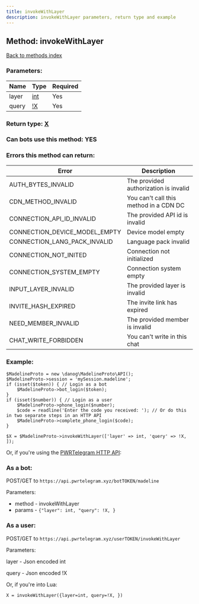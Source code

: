 ```yaml
---
title: invokeWithLayer
description: invokeWithLayer parameters, return type and example
---
```

## Method: invokeWithLayer  
[Back to methods index](index.md)


### Parameters:

| Name     |    Type       | Required |
|----------|---------------|----------|
|layer|[int](../types/int.md) | Yes|
|query|[!X](../types/!X.md) | Yes|


### Return type: [X](../types/X.md)

### Can bots use this method: **YES**


### Errors this method can return:

| Error    | Description   |
|----------|---------------|
|AUTH_BYTES_INVALID|The provided authorization is invalid|
|CDN_METHOD_INVALID|You can't call this method in a CDN DC|
|CONNECTION_API_ID_INVALID|The provided API id is invalid|
|CONNECTION_DEVICE_MODEL_EMPTY|Device model empty|
|CONNECTION_LANG_PACK_INVALID|Language pack invalid|
|CONNECTION_NOT_INITED|Connection not initialized|
|CONNECTION_SYSTEM_EMPTY|Connection system empty|
|INPUT_LAYER_INVALID|The provided layer is invalid|
|INVITE_HASH_EXPIRED|The invite link has expired|
|NEED_MEMBER_INVALID|The provided member is invalid|
|CHAT_WRITE_FORBIDDEN|You can't write in this chat|


### Example:


```
$MadelineProto = new \danog\MadelineProto\API();
$MadelineProto->session = 'mySession.madeline';
if (isset($token)) { // Login as a bot
    $MadelineProto->bot_login($token);
}
if (isset($number)) { // Login as a user
    $MadelineProto->phone_login($number);
    $code = readline('Enter the code you received: '); // Or do this in two separate steps in an HTTP API
    $MadelineProto->complete_phone_login($code);
}

$X = $MadelineProto->invokeWithLayer(['layer' => int, 'query' => !X, ]);
```

Or, if you're using the [PWRTelegram HTTP API](https://pwrtelegram.xyz):

### As a bot:

POST/GET to `https://api.pwrtelegram.xyz/botTOKEN/madeline`

Parameters:

* method - invokeWithLayer
* params - `{"layer": int, "query": !X, }`



### As a user:

POST/GET to `https://api.pwrtelegram.xyz/userTOKEN/invokeWithLayer`

Parameters:

layer - Json encoded int

query - Json encoded !X




Or, if you're into Lua:

```
X = invokeWithLayer({layer=int, query=!X, })
```

